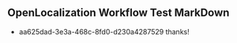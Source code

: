 ## OpenLocalization Workflow Test MarkDown
* aa625dad-3e3a-468c-8fd0-d230a4287529 thanks!

<!--HONumber=Jan17_HO1-->


